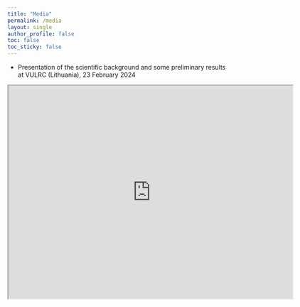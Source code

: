 ```yaml
---
title: "Media"
permalink: /media
layout: single
author_profile: false
toc: false
toc_sticky: false
---
```


- Presentation of the scientific background and some preliminary results at VULRC (Lithuania), 23 February 2024 
<iframe src="https://drive.google.com/file/d/1Wj6opr8AW1zZBduHxk1laNjMaRNQa-N4/preview" width="640" height="480" allow="autoplay"></iframe>

